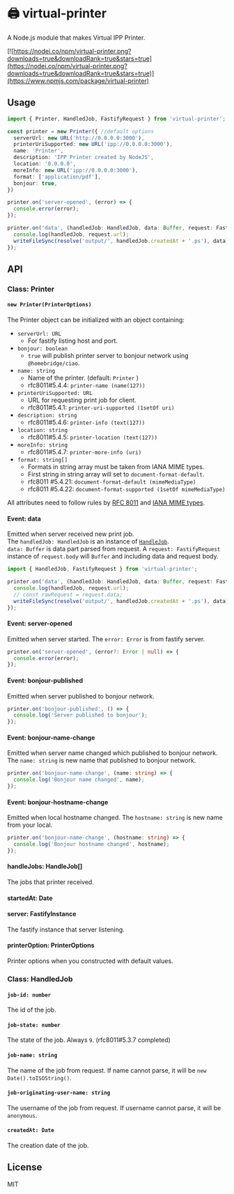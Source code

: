 # 🖨 virtual-printer
A Node.js module that makes Virtual IPP Printer.

[![https://nodei.co/npm/virtual-printer.png?downloads=true&downloadRank=true&stars=true](https://nodei.co/npm/virtual-printer.png?downloads=true&downloadRank=true&stars=true)](https://www.npmjs.com/package/virtual-printer)

## Usage

```typescript
import { Printer, HandledJob, FastifyRequest } from 'virtual-printer';

const printer = new Printer({ //default options
  serverUrl: new URL('http://0.0.0.0:3000'),
  printerUriSupported: new URL('ipp://0.0.0.0:3000'),
  name: 'Printer',
  description: 'IPP Printer created by NodeJS',
  location: '0.0.0.0',
  moreInfo: new URL('ipp://0.0.0.0:3000'),
  format: ['application/pdf'],
  bonjour: true,
})

printer.on('server-opened', (error) => {
  console.error(error);
});

printer.on('data', (handledJob: HandledJob, data: Buffer, request: FastifyRequest) => {
  console.log(handledJob, request.url);
  writeFileSync(resolve('output/', handledJob.createdAt + '.ps'), data);
});
```

## API

### Class: Printer

#### `new Printer(PrinterOptions)`

The Printer object can be initialized with an object containing:
- `serverUrl: URL`
  - For fastify listing host and port.
- `bonjour: boolean`
  - `true` will publish printer server to bonjour network using `@homebridge/ciao`.
- `name: string` 
  - Name of the printer. (default: `Printer` )
  - rfc8011#5.4.4: `printer-name (name(127))`
- `printerUriSupported: URL`
  - URL for requesting print job for client.
  - rfc8011#5.4.1: `printer-uri-supported (1setOf uri)`
- `description: string`
  - rfc8011#5.4.6: `printer-info (text(127))`
- `location: string`
  - rfc8011#5.4.5: `printer-location (text(127))`
- `moreInfo: string`
  - rfc8011#5.4.7: `printer-more-info (uri)`
- `format: string[]`
  - Formats in string array must be taken from IANA MIME types.
  - First string in string array will set to `document-format-default`. 
  - rfc8011 #5.4.21: `document-format-default (mimeMediaType)`
  - rfc8011 #5.4.22: `document-format-supported (1setOf mimeMediaType)`

All attributes need to follow rules by [RFC 8011](https://www.rfc-editor.org/rfc/rfc8011.html) and [IANA MIME types](https://www.iana.org/assignments/media-types/media-types.xhtml).

#### Event: data

Emitted when server received new print job.<br>
The `handledJob: HandledJob` is an instance of [`HandleJob`]().<br>
`data: Buffer` is data part parsed from request. 
A `request: FastifyRequest` instance of `request.body` will `Buffer` and including data and request body.

```typescript
import { HandledJob, FastifyRequest } from 'virtual-printer';

printer.on('data', (handledJob: HandledJob, data: Buffer, request: FastifyRequest) => {
  console.log(handledJob, request.url);
  // const rawRequest = request.data;
  writeFileSync(resolve('output/', handledJob.createdAt + '.ps'), data);
});
```

#### Event: server-opened

Emitted when server started. The `error: Error` is from fastify server.

```typescript
printer.on('server-opened', (error?: Error | null) => {
  console.error(error);
});
```

#### Event: bonjour-published

Emitted when server published to bonjour network.

```typescript
printer.on('bonjour-published', () => {
  console.log('Server published to bonjour');
});
```

#### Event: bonjour-name-change

Emitted when server name changed which published to bonjour network. The `name: string` is new name that published to bonjour network.

```typescript
printer.on('bonjour-name-change', (name: string) => {
  console.log('Bonjour name changed', name);
});
```

#### Event: bonjour-hostname-change

Emitted when local hostname changed. The `hostname: string` is new name from your local.

```typescript
printer.on('bonjour-name-change', (hostname: string) => {
  console.log('Bonjour hostname changed', hostname);
});
```

#### handleJobs: HandleJob[]

The jobs that printer received.

#### startedAt: Date

#### server: FastifyInstance

The fastify instance that server listening.

#### printerOption: PrinterOptions

Printer options when you constructed with default values.

### Class: HandledJob

#### `job-id: number`

The id of the job.

#### `job-state: number`

The state of the job. Always `9`. (rfc8011#5.3.7 completed)<br>

#### `job-name: string`

The name of the job from request. If name cannot parse, it will be `new Date().toISOString()`.

#### `job-originating-user-name: string`

The username of the job from request. If username cannot parse, it will be `anonymous`.

#### `createdAt: Date`

The creation date of the job.

## License

MIT
